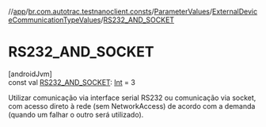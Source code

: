 //[app](../../../../index.md)/[br.com.autotrac.testnanoclient.consts](../../index.md)/[ParameterValues](../index.md)/[ExternalDeviceCommunicationTypeValues](index.md)/[RS232_AND_SOCKET](-r-s232_-a-n-d_-s-o-c-k-e-t.md)

# RS232_AND_SOCKET

[androidJvm]\
const val [RS232_AND_SOCKET](-r-s232_-a-n-d_-s-o-c-k-e-t.md): [Int](https://kotlinlang.org/api/latest/jvm/stdlib/kotlin/-int/index.html) = 3

Utilizar comunicação via interface serial RS232 ou comunicação via socket, com acesso direto à rede (sem NetworkAccess) de acordo com a demanda (quando um falhar o outro será utilizado).

